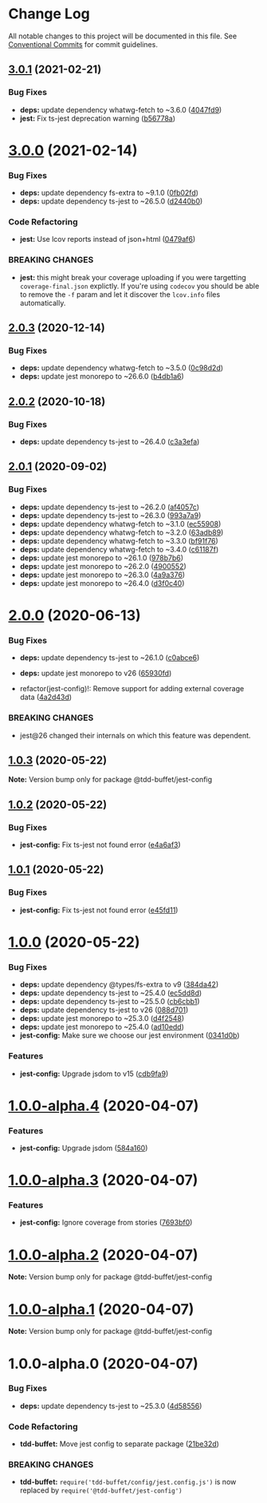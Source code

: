 # Change Log

All notable changes to this project will be documented in this file.
See [Conventional Commits](https://conventionalcommits.org) for commit guidelines.

## [3.0.1](https://github.com/NiGhTTraX/tdd-buffet/compare/@tdd-buffet/jest-config@3.0.0...@tdd-buffet/jest-config@3.0.1) (2021-02-21)


### Bug Fixes

* **deps:** update dependency whatwg-fetch to ~3.6.0 ([4047fd9](https://github.com/NiGhTTraX/tdd-buffet/commit/4047fd9))
* **jest:** Fix ts-jest deprecation warning ([b56778a](https://github.com/NiGhTTraX/tdd-buffet/commit/b56778a))





# [3.0.0](https://github.com/NiGhTTraX/tdd-buffet/compare/@tdd-buffet/jest-config@2.0.3...@tdd-buffet/jest-config@3.0.0) (2021-02-14)


### Bug Fixes

* **deps:** update dependency fs-extra to ~9.1.0 ([0fb02fd](https://github.com/NiGhTTraX/tdd-buffet/commit/0fb02fd))
* **deps:** update dependency ts-jest to ~26.5.0 ([d2440b0](https://github.com/NiGhTTraX/tdd-buffet/commit/d2440b0))


### Code Refactoring

* **jest:** Use lcov reports instead of json+html ([0479af6](https://github.com/NiGhTTraX/tdd-buffet/commit/0479af6))


### BREAKING CHANGES

* **jest:** this might break your coverage uploading if you were
targetting `coverage-final.json` explictly. If you're using `codecov`
you should be able to remove the `-f` param and let it discover the
`lcov.info` files automatically.





## [2.0.3](https://github.com/NiGhTTraX/tdd-buffet/compare/@tdd-buffet/jest-config@2.0.2...@tdd-buffet/jest-config@2.0.3) (2020-12-14)


### Bug Fixes

* **deps:** update dependency whatwg-fetch to ~3.5.0 ([0c98d2d](https://github.com/NiGhTTraX/tdd-buffet/commit/0c98d2d))
* **deps:** update jest monorepo to ~26.6.0 ([b4db1a6](https://github.com/NiGhTTraX/tdd-buffet/commit/b4db1a6))





## [2.0.2](https://github.com/NiGhTTraX/tdd-buffet/compare/@tdd-buffet/jest-config@2.0.1...@tdd-buffet/jest-config@2.0.2) (2020-10-18)


### Bug Fixes

* **deps:** update dependency ts-jest to ~26.4.0 ([c3a3efa](https://github.com/NiGhTTraX/tdd-buffet/commit/c3a3efa))





## [2.0.1](https://github.com/NiGhTTraX/tdd-buffet/compare/@tdd-buffet/jest-config@2.0.0...@tdd-buffet/jest-config@2.0.1) (2020-09-02)


### Bug Fixes

* **deps:** update dependency ts-jest to ~26.2.0 ([af4057c](https://github.com/NiGhTTraX/tdd-buffet/commit/af4057c))
* **deps:** update dependency ts-jest to ~26.3.0 ([993a7a9](https://github.com/NiGhTTraX/tdd-buffet/commit/993a7a9))
* **deps:** update dependency whatwg-fetch to ~3.1.0 ([ec55908](https://github.com/NiGhTTraX/tdd-buffet/commit/ec55908))
* **deps:** update dependency whatwg-fetch to ~3.2.0 ([63adb89](https://github.com/NiGhTTraX/tdd-buffet/commit/63adb89))
* **deps:** update dependency whatwg-fetch to ~3.3.0 ([bf91f76](https://github.com/NiGhTTraX/tdd-buffet/commit/bf91f76))
* **deps:** update dependency whatwg-fetch to ~3.4.0 ([c61187f](https://github.com/NiGhTTraX/tdd-buffet/commit/c61187f))
* **deps:** update jest monorepo to ~26.1.0 ([978b7b6](https://github.com/NiGhTTraX/tdd-buffet/commit/978b7b6))
* **deps:** update jest monorepo to ~26.2.0 ([4900552](https://github.com/NiGhTTraX/tdd-buffet/commit/4900552))
* **deps:** update jest monorepo to ~26.3.0 ([4a9a376](https://github.com/NiGhTTraX/tdd-buffet/commit/4a9a376))
* **deps:** update jest monorepo to ~26.4.0 ([d3f0c40](https://github.com/NiGhTTraX/tdd-buffet/commit/d3f0c40))





# [2.0.0](https://github.com/NiGhTTraX/tdd-buffet/compare/@tdd-buffet/jest-config@1.0.3...@tdd-buffet/jest-config@2.0.0) (2020-06-13)


### Bug Fixes

* **deps:** update dependency ts-jest to ~26.1.0 ([c0abce6](https://github.com/NiGhTTraX/tdd-buffet/commit/c0abce6))
* **deps:** update jest monorepo to v26 ([65930fd](https://github.com/NiGhTTraX/tdd-buffet/commit/65930fd))


* refactor(jest-config)!: Remove support for adding external coverage data ([4a2d43d](https://github.com/NiGhTTraX/tdd-buffet/commit/4a2d43d))


### BREAKING CHANGES

* jest@26 changed their internals on which this feature was
dependent.





## [1.0.3](https://github.com/NiGhTTraX/tdd-buffet/compare/@tdd-buffet/jest-config@1.0.2...@tdd-buffet/jest-config@1.0.3) (2020-05-22)

**Note:** Version bump only for package @tdd-buffet/jest-config





## [1.0.2](https://github.com/NiGhTTraX/tdd-buffet/compare/@tdd-buffet/jest-config@1.0.1...@tdd-buffet/jest-config@1.0.2) (2020-05-22)


### Bug Fixes

* **jest-config:** Fix ts-jest not found error ([e4a6af3](https://github.com/NiGhTTraX/tdd-buffet/commit/e4a6af3))





## [1.0.1](https://github.com/NiGhTTraX/tdd-buffet/compare/@tdd-buffet/jest-config@1.0.0...@tdd-buffet/jest-config@1.0.1) (2020-05-22)


### Bug Fixes

* **jest-config:** Fix ts-jest not found error ([e45fd11](https://github.com/NiGhTTraX/tdd-buffet/commit/e45fd11))





# [1.0.0](https://github.com/NiGhTTraX/tdd-buffet/compare/@tdd-buffet/jest-config@1.0.0-alpha.4...@tdd-buffet/jest-config@1.0.0) (2020-05-22)


### Bug Fixes

* **deps:** update dependency @types/fs-extra to v9 ([384da42](https://github.com/NiGhTTraX/tdd-buffet/commit/384da42))
* **deps:** update dependency ts-jest to ~25.4.0 ([ec5dd8d](https://github.com/NiGhTTraX/tdd-buffet/commit/ec5dd8d))
* **deps:** update dependency ts-jest to ~25.5.0 ([cb6cbb1](https://github.com/NiGhTTraX/tdd-buffet/commit/cb6cbb1))
* **deps:** update dependency ts-jest to v26 ([088d701](https://github.com/NiGhTTraX/tdd-buffet/commit/088d701))
* **deps:** update jest monorepo to ~25.3.0 ([d4f2548](https://github.com/NiGhTTraX/tdd-buffet/commit/d4f2548))
* **deps:** update jest monorepo to ~25.4.0 ([ad10edd](https://github.com/NiGhTTraX/tdd-buffet/commit/ad10edd))
* **jest-config:** Make sure we choose our jest environment ([0341d0b](https://github.com/NiGhTTraX/tdd-buffet/commit/0341d0b))


### Features

* **jest-config:** Upgrade jsdom to v15 ([cdb9fa9](https://github.com/NiGhTTraX/tdd-buffet/commit/cdb9fa9))





# [1.0.0-alpha.4](https://github.com/NiGhTTraX/tdd-buffet/compare/@tdd-buffet/jest-config@1.0.0-alpha.3...@tdd-buffet/jest-config@1.0.0-alpha.4) (2020-04-07)


### Features

* **jest-config:** Upgrade jsdom ([584a160](https://github.com/NiGhTTraX/tdd-buffet/commit/584a160))





# [1.0.0-alpha.3](https://github.com/NiGhTTraX/tdd-buffet/compare/@tdd-buffet/jest-config@1.0.0-alpha.2...@tdd-buffet/jest-config@1.0.0-alpha.3) (2020-04-07)


### Features

* **jest-config:** Ignore coverage from stories ([7693bf0](https://github.com/NiGhTTraX/tdd-buffet/commit/7693bf0))





# [1.0.0-alpha.2](https://github.com/NiGhTTraX/tdd-buffet/compare/@tdd-buffet/jest-config@1.0.0-alpha.1...@tdd-buffet/jest-config@1.0.0-alpha.2) (2020-04-07)

**Note:** Version bump only for package @tdd-buffet/jest-config





# [1.0.0-alpha.1](https://github.com/NiGhTTraX/tdd-buffet/compare/@tdd-buffet/jest-config@1.0.0-alpha.0...@tdd-buffet/jest-config@1.0.0-alpha.1) (2020-04-07)

**Note:** Version bump only for package @tdd-buffet/jest-config





# 1.0.0-alpha.0 (2020-04-07)


### Bug Fixes

* **deps:** update dependency ts-jest to ~25.3.0 ([4d58556](https://github.com/NiGhTTraX/tdd-buffet/commit/4d58556))


### Code Refactoring

* **tdd-buffet:** Move jest config to separate package ([21be32d](https://github.com/NiGhTTraX/tdd-buffet/commit/21be32d))


### BREAKING CHANGES

* **tdd-buffet:** `require('tdd-buffet/config/jest.config.js')` is now
replaced by `require('@tdd-buffet/jest-config')`
